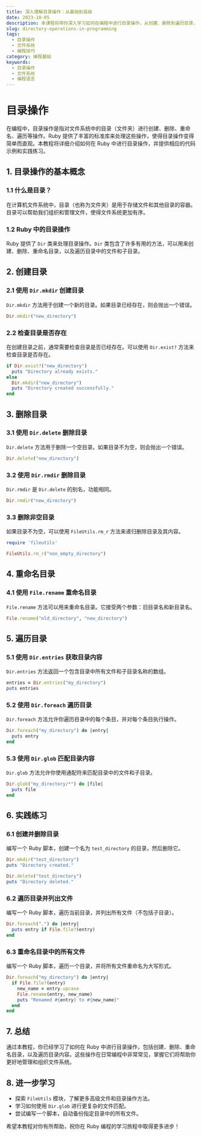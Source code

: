 ```yaml
---
title: 深入理解目录操作：从基础到高级
date: 2023-10-05
description: 本课程将带你深入学习如何在编程中进行目录操作，从创建、删除到遍历目录，涵盖Python、Java和C++等多种编程语言。
slug: directory-operations-in-programming
tags:
  - 目录操作
  - 文件系统
  - 编程技巧
category: 编程基础
keywords:
  - 目录操作
  - 文件系统
  - 编程语言
---
```


# 目录操作

在编程中，目录操作是指对文件系统中的目录（文件夹）进行创建、删除、重命名、遍历等操作。Ruby 提供了丰富的标准库来处理这些操作，使得目录操作变得简单而直观。本教程将详细介绍如何在 Ruby 中进行目录操作，并提供相应的代码示例和实践练习。

## 1. 目录操作的基本概念

### 1.1 什么是目录？

在计算机文件系统中，目录（也称为文件夹）是用于存储文件和其他目录的容器。目录可以帮助我们组织和管理文件，使得文件系统更加有序。

### 1.2 Ruby 中的目录操作

Ruby 提供了 `Dir` 类来处理目录操作。`Dir` 类包含了许多有用的方法，可以用来创建、删除、重命名目录，以及遍历目录中的文件和子目录。

## 2. 创建目录

### 2.1 使用 `Dir.mkdir` 创建目录

`Dir.mkdir` 方法用于创建一个新的目录。如果目录已经存在，则会抛出一个错误。

```ruby
Dir.mkdir("new_directory")
```

### 2.2 检查目录是否存在

在创建目录之前，通常需要检查目录是否已经存在。可以使用 `Dir.exist?` 方法来检查目录是否存在。

```ruby
if Dir.exist?("new_directory")
  puts "Directory already exists."
else
  Dir.mkdir("new_directory")
  puts "Directory created successfully."
end
```

## 3. 删除目录

### 3.1 使用 `Dir.delete` 删除目录

`Dir.delete` 方法用于删除一个空目录。如果目录不为空，则会抛出一个错误。

```ruby
Dir.delete("new_directory")
```

### 3.2 使用 `Dir.rmdir` 删除目录

`Dir.rmdir` 是 `Dir.delete` 的别名，功能相同。

```ruby
Dir.rmdir("new_directory")
```

### 3.3 删除非空目录

如果目录不为空，可以使用 `FileUtils.rm_r` 方法来递归删除目录及其内容。

```ruby
require 'fileutils'

FileUtils.rm_r("non_empty_directory")
```

## 4. 重命名目录

### 4.1 使用 `File.rename` 重命名目录

`File.rename` 方法可以用来重命名目录。它接受两个参数：旧目录名和新目录名。

```ruby
File.rename("old_directory", "new_directory")
```

## 5. 遍历目录

### 5.1 使用 `Dir.entries` 获取目录内容

`Dir.entries` 方法返回一个包含目录中所有文件和子目录名称的数组。

```ruby
entries = Dir.entries("my_directory")
puts entries
```

### 5.2 使用 `Dir.foreach` 遍历目录

`Dir.foreach` 方法允许你遍历目录中的每个条目，并对每个条目执行操作。

```ruby
Dir.foreach("my_directory") do |entry|
  puts entry
end
```

### 5.3 使用 `Dir.glob` 匹配目录内容

`Dir.glob` 方法允许你使用通配符来匹配目录中的文件和子目录。

```ruby
Dir.glob("my_directory/*") do |file|
  puts file
end
```

## 6. 实践练习

### 6.1 创建并删除目录

编写一个 Ruby 脚本，创建一个名为 `test_directory` 的目录，然后删除它。

```ruby
Dir.mkdir("test_directory")
puts "Directory created."

Dir.delete("test_directory")
puts "Directory deleted."
```

### 6.2 遍历目录并列出文件

编写一个 Ruby 脚本，遍历当前目录，并列出所有文件（不包括子目录）。

```ruby
Dir.foreach(".") do |entry|
  puts entry if File.file?(entry)
end
```

### 6.3 重命名目录中的所有文件

编写一个 Ruby 脚本，遍历一个目录，并将所有文件重命名为大写形式。

```ruby
Dir.foreach("my_directory") do |entry|
  if File.file?(entry)
    new_name = entry.upcase
    File.rename(entry, new_name)
    puts "Renamed #{entry} to #{new_name}"
  end
end
```

## 7. 总结

通过本教程，你已经学习了如何在 Ruby 中进行目录操作，包括创建、删除、重命名目录，以及遍历目录内容。这些操作在日常编程中非常常见，掌握它们将帮助你更好地管理和组织文件系统。

## 8. 进一步学习

- 探索 `FileUtils` 模块，了解更多高级文件和目录操作方法。
- 学习如何使用 `Dir.glob` 进行更复杂的文件匹配。
- 尝试编写一个脚本，自动备份指定目录中的所有文件。

希望本教程对你有所帮助，祝你在 Ruby 编程的学习旅程中取得更多进步！